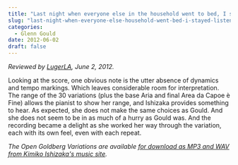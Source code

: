 ```yaml
---
title: "Last night when everyone else in the household went to bed, I stayed up to listen to this with a copy of the public domain score (from MuseScore.com) in front of me."
slug: "last-night-when-everyone-else-household-went-bed-i-stayed-listen-copy-public-domain-score"
categories:
  - Glenn Gould
date: 2012-06-02
draft: false
---
```

*Reviewed by [LugerLA](http://lugerpitt.blogspot.com/2012/06/new-recording-of-goldberg-variations.html), June 2, 2012.*

Looking at the score, one obvious note is the utter absence of dynamics and tempo markings. Which leaves considerable room for interpretation. The range of the 30 variations (plus the base Aria and final Area da Capoe è Fine) allows the pianist to show her range, and Ishizaka provides something to hear. As expected, she does not make the same choices as Gould. And she does not seem to be in as much of a hurry as Gould was. And the recording became a delight as she worked her way through the variation, each with its own feel, even with each repeat.

<em>The Open Goldberg Variations are available [for download as MP3 and WAV from Kimiko Ishizaka's music site](https://kimikoishizaka.bandcamp.com/).</em>

